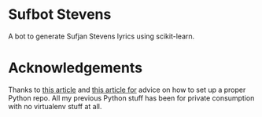 # Sufbot Stevens
A bot to generate Sufjan Stevens lyrics using scikit-learn.

# Acknowledgements
Thanks to [this article](http://docs.python-guide.org/en/latest/writing/structure/) and [this article for](https://chriswarrick.com/blog/2017/07/03/setting-up-a-python-development-environment/) advice on how to set up a proper Python repo. All my previous Python stuff has been for private consumption with no virtualenv stuff at all.
